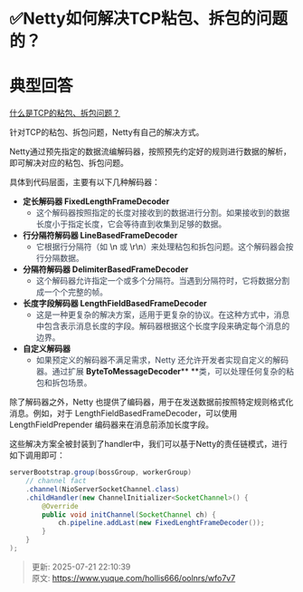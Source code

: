 # ✅Netty如何解决TCP粘包、拆包的问题的？

# 典型回答
[什么是TCP的粘包、拆包问题？](https://www.yuque.com/hollis666/oolnrs/qotkxkmmhwo0i5os)



针对TCP的粘包、拆包问题，Netty有自己的解决方式。



Netty通过预先指定的数据流编解码器，按照预先约定好的规则进行数据的解析，即可解决对应的粘包、拆包问题。



具体到代码层面，主要有以下几种解码器：



+ **定长解码器 FixedLengthFrameDecoder**
    - <font style="color:rgb(55, 65, 81);">这个解码器按照指定的长度对接收到的数据进行分割。如果接收到的数据长度小于指定长度，它会等待直到收集到足够的数据。</font>
+ **行分隔符解码器 LineBasedFrameDecoder**
    - <font style="color:rgb(55, 65, 81);">它根据行分隔符（如 </font>\n<font style="color:rgb(55, 65, 81);"> 或 </font>\r\n<font style="color:rgb(55, 65, 81);">）来处理粘包和拆包问题。这个解码器会按行分隔数据。</font>
+ **分隔符解码器 DelimiterBasedFrameDecoder**
    - <font style="color:rgb(55, 65, 81);">这个解码器允许指定一个或多个分隔符。当遇到分隔符时，它将数据分割成一个个完整的帧。</font>
+ **长度字段解码器 LengthFieldBasedFrameDecoder**
    - <font style="color:rgb(55, 65, 81);">这是一种更复杂的解决方案，适用于更复杂的协议。在这种方式中，消息中包含表示消息长度的字段。解码器根据这个长度字段来确定每个消息的边界。</font>
+ **自定义解码器**
    - <font style="color:rgb(55, 65, 81);">如果预定义的解码器不满足需求，Netty 还允许开发者实现自定义的解码器。通过扩展 </font>**ByteToMessageDecoder****<font style="color:rgb(55, 65, 81);"> </font>**<font style="color:rgb(55, 65, 81);">类，可以处理任何复杂的粘包和拆包场景。</font>



除了解码器之外，Netty 也提供了编码器，用于在发送数据前按照特定规则格式化消息。例如，对于 LengthFieldBasedFrameDecoder，可以使用 LengthFieldPrepender 编码器来在消息前添加长度字段。



这些解决方案全被封装到了handler中，我们可以基于Netty的责任链模式，进行如下调用即可：



```java
serverBootstrap.group(bossGroup, workerGroup)
    // channel fact
    .channel(NioServerSocketChannel.class)
    .childHandler(new ChannelInitializer<SocketChannel>() {
        @Override
        public void initChannel(SocketChannel ch) {
            ch.pipeline.addLast(new FixedLenghtFrameDecoder());
        }
    }
);
```



> 更新: 2025-07-21 22:10:39  
> 原文: <https://www.yuque.com/hollis666/oolnrs/wfo7v7>